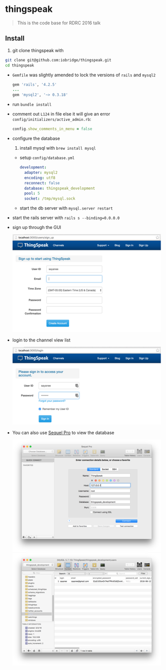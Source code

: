 # thingspeak

> This is the code base for RDRC 2016 talk

## Install

1. git clone thingspeak with

  ```bash
  git clone git@github.com:iobridge/thingspeak.git
  cd thingspeak
  ```
- `Gemfile` was slightly amended to lock the versions of `rails` and `mysql2`

  ```rb
  gem 'rails', '4.2.5'
  ...
  gem 'mysql2', '~> 0.3.18'
  ```
- run `bundle install`
- comment out `L124` in file else it will give an error `config/initializers/active_admin.rb`:

  ```rb
  config.show_comments_in_menu = false
  ```
- configure the database
  1. install mysql with `brew install mysql`
  - setup `config/database.yml`

    ```yml
    development:
      adapter: mysql2
      encoding: utf8
      reconnect: false
      database: thingspeak_development
      pool: 5
      socket: /tmp/mysql.sock
    ```
  - start the db server with `mysql.server restart`
- start the rails server with `rails s --binding=0.0.0.0`
- sign up through the GUI

  ![](readme-img/signup.png)
- login to the channel view list

  ![](readme-img/login.png)
- You can also use [Sequel Pro](http://www.sequelpro.com/download) to view the database

  ![](readme-img/sequelpro_connect.png)
  ![](readme-img/sequelpro_tables.png)
